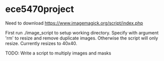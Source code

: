# ece5470project

Need to download
https://www.imagemagick.org/script/index.php

First run ./image_script to setup working directory.
Specify with argument 'rm' to resize and remove duplicate images.
Otherwise the script will only resize.
Currently resizes to 40x40.

TODO: Write a script to multiply images and masks
